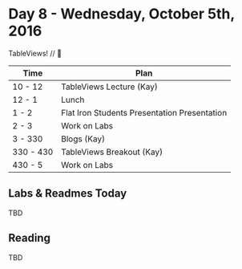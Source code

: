 # Day 8 - Wednesday, October 5th, 2016

TableViews! // :blue_heart:



Time        |   Plan   |
----------------|-------
10 - 12          | TableViews Lecture (Kay)
12 - 1   | Lunch
1 - 2   | Flat Iron Students Presentation Presentation
2 - 3 | Work on Labs
3 - 330     | Blogs (Kay)
330 - 430 | TableViews Breakout (Kay)
430 - 5 | Work on Labs


## Labs & Readmes Today

TBD

## Reading

TBD


<br>
